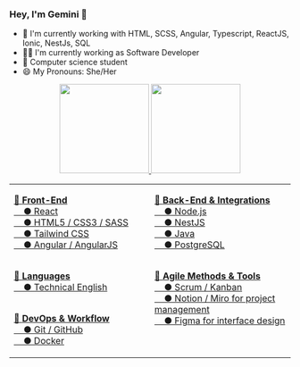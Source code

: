 ### Hey, I'm Gemini 👋


- 🌱 I'm currently working with HTML, SCSS, Angular, Typescript, ReactJS, Ionic, NestJs, SQL
- 👩‍💻 I'm currently working as Software Developer
- 📕 Computer science student
- 😄 My Pronouns: She/Her


<!--
**gevasconcelos/gevasconcelos** is a ✨ _special_ ✨ repository because its `README.md` (this file) appears on your GitHub profile.

Here are some ideas to get you started:

- 🔭 I’m currently working on ...
- 🌱 I’m currently learning ...
- 👯 I’m looking to collaborate on ...
- 🤔 I’m looking for help with ...
- 💬 Ask me about ...
- 📫 How to reach me: ...
 
- ⚡ Fun fact: ...
-->

<div align="center">
  <a href="https://github.com/geminivasconcelos">
  <img height="160em" src="https://github-readme-stats.vercel.app/api?username=geminivasconcelos&show_icons=true&theme=transparent&include_all_commits=true&count_private=true"/>
  <img height="160em" src="https://github-readme-stats.vercel.app/api/top-langs/?username=geminivasconcelos&layout=compact&langs_count=7&theme=transparent"/>
</div>

 
 
<div align="center">
<table>
  <tr>
    <td valign="top" width="50%">

🔸 <b>Front-End</b><br>
&nbsp;&nbsp;&nbsp;&nbsp;● React<br>
&nbsp;&nbsp;&nbsp;&nbsp;● HTML5 / CSS3 / SASS<br>
&nbsp;&nbsp;&nbsp;&nbsp;● Tailwind CSS<br>
&nbsp;&nbsp;&nbsp;&nbsp;● Angular / AngularJS<br><br>

🔸 <b>Languages</b><br>
&nbsp;&nbsp;&nbsp;&nbsp;● Technical English<br><br>

🔸 <b>DevOps & Workflow</b><br>
&nbsp;&nbsp;&nbsp;&nbsp;● Git / GitHub<br>
&nbsp;&nbsp;&nbsp;&nbsp;● Docker<br>

</td>
<td valign="top" width="50%">

🔸 <b>Back-End & Integrations</b><br>
&nbsp;&nbsp;&nbsp;&nbsp;● Node.js<br>
&nbsp;&nbsp;&nbsp;&nbsp;● NestJS<br>
&nbsp;&nbsp;&nbsp;&nbsp;● Java<br>
&nbsp;&nbsp;&nbsp;&nbsp;● PostgreSQL<br><br>

🔸 <b>Agile Methods & Tools</b><br>
&nbsp;&nbsp;&nbsp;&nbsp;● Scrum / Kanban<br>
&nbsp;&nbsp;&nbsp;&nbsp;● Notion / Miro for project management<br>
&nbsp;&nbsp;&nbsp;&nbsp;● Figma for interface design<br>

</td>
</tr>
</table>
</div>


 
  
  <div align="center"> 

<!--   <a href="https://instagram.com/gealvss" target="_blank"><img src="https://img.shields.io/badge/-Instagram-%23E4405F?style=for-the-badge&logo=instagram&logoColor=white" target="_blank"></a> -->
<!-- <a href="https://discord.gg/392402912250298371" target="_blank"><img src="https://img.shields.io/badge/Discord-7289DA?style=for-the-badge&logo=discord&logoColor=white" target="_blank"></a> -->
 <!-- <a href = "mailto:geminivasconceelos@gmail.com"><img src="https://img.shields.io/badge/-Gmail-%23333?style=for-the-badge&logo=gmail&logoColor=white" target="_blank"></a> -->
<!--   <a href="https://www.linkedin.com/in/gemini-vasconcelos-955236214/" target="_blank"><img src="https://img.shields.io/badge/-LinkedIn-%230077B5?style=for-the-badge&logo=linkedin&logoColor=white" target="_blank"></a> -->
    
 <!--  ![Snake animation](https://github.com/geminivasconcelos/geminivasconcelos/blob/output/github-contribution-grid-snake.svg) -->


 
 
</div>

  
  ##

